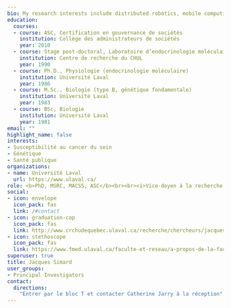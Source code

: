 ```yaml
---
bio: My research interests include distributed robotics, mobile computing and programmable matter.
education:
  courses:
  - course: ASC, Certification en gouvernance de sociétés
    institution: Collège des administrateurs de sociétés
    year: 2010
  - course: Stage post-doctoral, Laboratoire d’endocrinologie moléculaire
    institution: Centre de recherche du CHUL
    year: 1990
  - course: Ph.D., Physiologie (endocrinologie moléculaire)
    institution: Université Laval
    year: 1986
  - course: M.Sc., Biologie (type B, génétique fondamentale)
    institution: Université Laval
    year: 1983
  - course: BSc, Biologie
    institution: Université Laval
    year: 1981
email: ""
highlight_name: false
interests:
- Susceptibilité au cancer du sein
- Génétique
- Santé publique
organizations:
- name: Université Laval
  url: https://www.ulaval.ca/
role: <b>PhD, MSRC, MACSS, ASC</b><br><br><i>Vice-doyen à la recherche et à l’innovation,<br>Professeur titulaire,<br>Departement de Médicine moléculaire,<br>Faculté de Médicine, Université Laval<br>Centre de recherche du CHU de Québec – Université Laval</i>
social:
- icon: envelope
  icon_pack: fas
  link: /#contact
- icon: graduation-cap
  icon_pack: fas
  link: http://www.crchudequebec.ulaval.ca/recherche/chercheurs/jacques-simard/
- icon: stethoscope
  icon_pack: fas
  link: https://www.fmed.ulaval.ca/faculte-et-reseau/a-propos-de-la-faculte/direction-et-gouvernance/jacques-simard/
superuser: true
title: Jacques Simard
user_groups:
- Principal Investigators
contact:
  directions:
    "Entrer par le bloc T et contacter Catherine Jarry à la réception"
---
```


